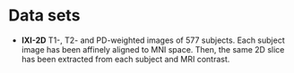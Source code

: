 # Data sets

 * **IXI-2D** T1-, T2- and PD-weighted images of 577 subjects. Each subject image has been affinely aligned to MNI space. Then, the same 2D slice has been extracted from each subject and MRI contrast.
